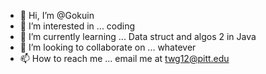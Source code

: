 - 👋 Hi, I’m @Gokuin
- 👀 I’m interested in ... coding
- 🌱 I’m currently learning ... Data struct and algos 2 in Java
- 💞️ I’m looking to collaborate on ... whatever
- 📫 How to reach me ... email me at twg12@pitt.edu

<!---
Gokuin/Gokuin is a ✨ special ✨ repository because its `README.md` (this file) appears on your GitHub profile.
You can click the Preview link to take a look at your changes.
--->
